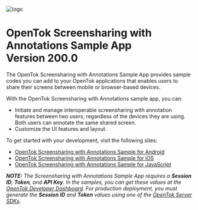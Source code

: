 ![logo](./tokbox-logo.png)

# OpenTok Screensharing with Annotations Sample App<br/>Version 200.0

The OpenTok Screensharing with Annotations Sample App provides sample codes you can add to your OpenTok applications that enables users to share their screens between mobile or browser-based devices.

With the OpenTok Screensharing with Annotations sample app, you can:

- Initiate and manage interoperable screensharing with annotation features between two users, regardless of the devices they are using. Both users can annotate the same shared screen.
- Customize the UI features and layout.

To get started with your development, visit the following sites:

- [OpenTok Screensharing with Annotations Sample for Android](./android)
- [OpenTok Screensharing with Annotations Sample for iOS](./ios)
- [OpenTok Screensharing with Annotations Sample for JavaScript](./JS)

_**NOTE:** The Screensharing with Annotations Sample App requires a **Session ID**, **Token**, and **API Key**. In the samples, you can get these values at the [OpenTok Developer Dashboard](https://dashboard.tokbox.com/). For production deployment, you must generate the **Session ID** and **Token** values using one of the [OpenTok Server SDKs](https://tokbox.com/developer/sdks/server/)._
